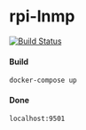 # rpi-lnmp
[![Build Status](https://travis-ci.com/xiaodit/rpi-lnmp.svg?branch=master)](https://travis-ci.com/xiaodit/rpi-lnmp)

#### Build
~~~
docker-compose up
~~~

#### Done
~~~
localhost:9501
~~~
